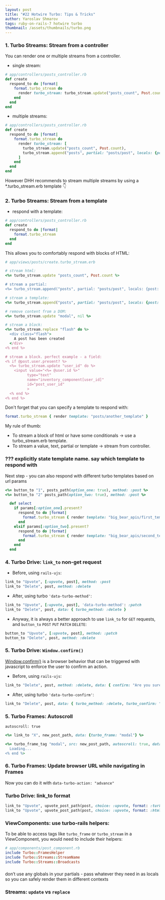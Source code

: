 ```yaml
---
layout: post
title: "#22 Hotwire Turbo: Tips & Tricks"
author: Yaroslav Shmarov
tags: ruby-on-rails-7 hotwire turbo
thumbnail: /assets/thumbnails/turbo.png
---
```


### 1. Turbo Streams: Stream from a controller

You can render one or multiple streams from a controller.

* single stream:

```ruby
# app/controllers/posts_controller.rb
def create
  respond_to do |format|
    format.turbo_stream do
      render turbo_stream: turbo_stream.update("posts_count", Post.count)
    end
  end
end
```

* multiple streams:

```ruby
# app/controllers/posts_controller.rb
def create
  respond_to do |format|
    format.turbo_stream do
      render turbo_stream: [
        turbo_stream.update("posts_count", Post.count),
        turbo_stream.append("posts", partial: "posts/post", locals: {post: @post})
      ]
    end
  end
end
```

However DHH recommends to stream multiple streams by using a *.turbo_stream.erb template 👇

### 2. Turbo Streams: Stream from a template

* respond with a template:

```ruby
# app/controllers/posts_controller.rb
def create
  respond_to do |format|
    format.turbo_stream
  end
end
```

This allows you to comfortably respond with blocks of HTML:

```ruby
# app/views/posts/create.turbo_stream.erb

# stream html:
<%= turbo_stream.update "posts_count", Post.count %>

# stream a partial:
<%= turbo_stream.append("posts", partial: "posts/post", locals: {post: @post}) %>

# stream a template:
<%= turbo_stream.append("posts", partial: "posts/post", locals: {post: @post}) %>

# remove content from a DOM:
<%= turbo_stream.update "modal", nil %>

# stream a block:
<%= turbo_stream.replace "flash" do %>
  <div class="flash">
    A post has been created
  </div>
<% end %>

# stream a block. perfect example - a field:
<% if @post.user.present? %>
  <%= turbo_stream.update "user_id" do %>
    <input value="<%= @user.id %>"
          type="text"
          name="inventory_component[user_id]"
          id="post_user_id"
          >
  <% end %>
<% end %>
```

Don't forget that you can specify a template to respond with:

```ruby
format.turbo_stream { render template: "posts/another_template" }
```

My rule of thumb: 
* To stream a block of html or have some conditionals -> use a turbo_stream.erb template.
* To stream a value, text, partial or template -> stream from controller.

### ??? explicitly state template name. say which template to respond with

Next step - you can also respond with different turbo templates based on url params

```ruby
<%= button_to "1", posts_path(option_one: true), method: :post %>
<%= button_to "2" posts_path(option_two: true), method: :post %>
```

```ruby
  def select
    if params[:option_one].present?
      respond_to do |format|
        format.turbo_stream { render template: "big_bear_apis/first_template" }
      end
    elsif params[:option_two].present?
      respond_to do |format|
        format.turbo_stream { render template: "big_bear_apis/second_template" }
      end
    end
  end
```

### 4. Turbo Drive: `link_to` non-get request

* Before, using `rails-ujs`:

```ruby
link_to "Upvote", [:upvote, post], method: :post
link_to "Delete", post, method: :delete
```

* After, using turbo `'data-turbo-method'`:

```ruby
link_to "Upvote", [:upvote, post], 'data-turbo-method': :patch
link_to "Delete", post, data: { turbo_method: :delete }
```

* Anyway, it is always a better approach to use `link_to` for `GET` requests, and `button_to` `POST` `PUT` `PATCH` `DELETE`:

```ruby
button_to "Upvote", [:upvote, post], method: :patch
button_to "Delete", post, method: :delete
```

### 5. Turbo Drive: `Window.confirm()`

[Window.confirm()](https://developer.mozilla.org/en-US/docs/Web/API/Window/confirm) is a browser behavior that can be triggered with javascript to enforce the user to confirm an action.

* Before, using `rails-ujs`:

```ruby
link_to "Delete", post, method: :delete, data: { confirm: "Are you sure?" }
```

* After, using turbo `'data-turbo-confirm'`:

```ruby
link_to "Delete", post, data: { turbo_method: :delete, turbo_confirm: "Are you sure?" }
```

### 5. Turbo Frames: Autoscroll

`autoscroll: true`

```ruby
<%= link_to "X", new_post_path, data: {turbo_frame: "modal"} %>
```

```ruby
<%= turbo_frame_tag "modal", src: new_post_path, autoscroll: true, data: {turbo_action: "advance"} do %>
  Loading...
<% end %>
```

### 6. Turbo Frames: Update browser URL while navigating in Frames

Now you can do it with `data-turbo-action: "advance"`

### Turbo Drive: link_to format

```ruby
link_to "Upvote", upvote_post_path(post, choice: :upvote, format: :turbo_stream)
link_to "Upvote", upvote_post_path(post, choice: :upvote, format: :html)
```

### ViewComponents: use turbo-rails helpers:

To be able to access tags like `turbo_frame` or `turbo_stream` in a ViewComponent, you would need to include their helpers:

```ruby
# app/components/post_component.rb
include Turbo::FramesHelper
include Turbo::Streams::StreamName
include Turbo::Streams::Broadcasts
```

###

don’t use any globals in your partials - pass whatever they need in as locals so you can safely render them in different contexts

### Streams: `update` vs `replace`
